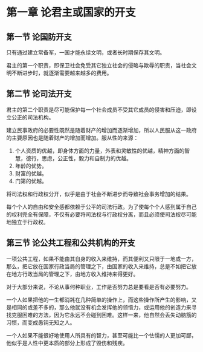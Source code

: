 # 第一章 论君主或国家的开支



## 第一节 论国防开支

只有通过建立常备军，一国才能永续文明，或者长时期保存其文明。

君主的第一个职责，即保卫社会免受其它独立社会的侵略与欺辱的职责，当社会文明不断进步时，就逐渐需要越来越多的费用。



## 第二节 论司法开支

君主的第二个职责是尽可能保护每一个社会成员不受其它成员的侵害和压迫，即设立公正的司法机构。

建立民事政府的必要性既然是随着财产的增加而逐渐增加，所以人民服从这一政府的主要原因也是随着财产的增加而增加。服从性的来源：

1. 个人资质的优越，即身体方面的力量，外表和灵敏性的优越，精神方面的智慧，德行，思虑，公正性，毅力和自制力的优越。
2. 年龄的优势。
3. 财富的优越。
4. 门第的优越。

将司法权和行政权分开，似乎是由于社会不断进步而导致社会事务增加的结果。

每个个人的自由和安全感都依赖于公平的司法行政。为了使每个个人感到属于自己的权利完全有保障，不仅有必要将司法权与行政权分离，而且必须使司法权尽可能地独立于行政权。



## 第三节 论公共工程和公共机构的开支

一项公共工程，如果不能由其自身的收入来维持，而其便利又只限于一地或一方，那么，把它放在国家行政当局的管理之下，由国家的收入来维持，总是不如把它放在地方行政当局的管理之下，由地方收入维持来得更好。

对于大部分来说，不论从事何种职业，工作是否努力总是要看是否有必要努力。

一个人如果把他的一生都消耗在几种简单的操作上，而这些操作所产生的影响，又是相同的或差不多的，那么他就没有机会发挥他的领悟力，或运用他的创造力来寻找克服困难的方法，因为它永远不会碰到困难。这样一来，他自然会丢失动脑筋的习惯，而变成愚钝无知之人。

一个人如果不能很好地使用人所具有的智力，甚至可能比一个怯懦的人更加可鄙，他似乎是人性中更本质的部分上形成了毁伤和残疾。
